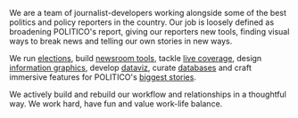 We are a team of journalist-developers working alongside some of the best politics and policy reporters in the country. Our job is loosely defined as broadening POLITICO's report, giving our reporters new tools, finding visual ways to break news and telling our own stories in new ways.

We run [elections](https://www.politico.com/election-results/2018/), build [newsroom tools](https://github.com/The-Politico/django-kanban-budget), tackle [live coverage](https://www.politico.com/interactives/2019/trump-state-of-the-union-2019-live-fact-check-transcript-2/5/19/), design [information graphics](https://www.politico.com/interactives/2018/trump-russia-investigation-ties/), develop [dataviz](https://www.politico.com/interactives/2019/trump-approval-rating-polls/), curate [databases](https://www.politico.com/interactives/databases/trump-white-house-visitor-logs-and-records/index.html) and craft immersive features for POLITICO's [biggest stories](https://www.politico.com/interactives/2017/obama-hezbollah-drug-trafficking-investigation/).

We actively build and rebuild our workflow and relationships in a thoughtful way. We work hard, have fun and value work-life balance.
